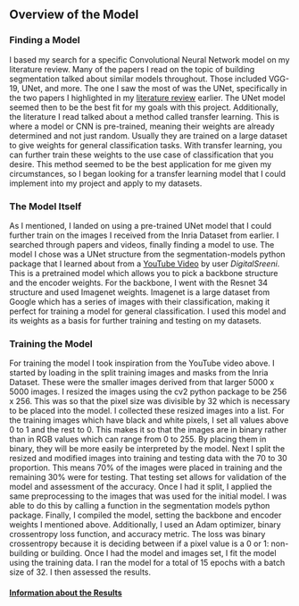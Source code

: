 ## Overview of the Model

### Finding a Model
I based my search for a specific Convolutional Neural Network model on my literature review. Many of the papers I read on the topic of building segmentation talked about similar models throughout. Those included VGG-19, UNet, and more. The one I saw the most of was the UNet, specifically in the two papers I highlighted in my [literature review](litreview.md) earlier. The UNet model seemed then to be the best fit for my goals with this project. Additionally, the literature I read talked about a method called transfer learning. This is where a model or CNN is pre-trained, meaning their weights are already determined and not just random. Usually they are trained on a large dataset to give weights for general classification tasks. With transfer learning, you can further train these weights to the use case of classification that you desire. This method seemed to be the best application for me given my circumstances, so I began looking for a transfer learning model that I could implement into my project and apply to my datasets.

### The Model Itself
As  I mentioned, I landed on using a pre-trained UNet model that I could further train on the images I received from the Inria Dataset from earlier. I searched through papers and videos, finally finding a model to use. The model I chose was a UNet structure from the segmentation-models python package that I learned about from a [YouTube Video](https://www.youtube.com/watch?v=J_XSd_u_Yew&list=PLiHR3eIynOPrAg_1h0oFkArC_WO8bpRGA&index=10) by user _DigitalSreeni_. This is a pretrained model which allows you to pick a backbone structure and the encoder weights. For the backbone, I went with the Resnet 34 structure and used Imagenet weights. Imagenet is a large dataset from Google which has a series of images with their classification, making it perfect for training a model for general classification. I used this model and its weights as a basis for further training and testing on my datasets.

### Training the Model 
For training the model I took inspiration from the YouTube video above. I started by loading in the split training images and masks from the Inria Dataset. These were the smaller images derived from that larger 5000 x 5000 images. I resized the images using the cv2 python package to be 256 x 256. This was so that the pixel size was divisible by 32 which is necessary to be placed into the model. I collected these resized images into a list. For the training images which have black and white pixels, I set all values above 0 to 1 and the rest to 0. This makes it so that the images are in binary rather than in RGB values which can range from 0 to 255. By placing them in binary, they will be more easily be interpreted by the model. Next I split the resized and modified images into training and testing data with the 70 to 30 proportion. This means 70% of the images were placed in training and the remaining 30% were for testing. That testing set allows for validation of the model and assessment of the accuracy. Once I had it split, I applied the same preprocessing to the images that was used for the initial model. I was able to do this by calling a function in the segmentation models python package. Finally, I compiled the model, setting the backbone and encoder weights I mentioned above. Additionally, I used an Adam optimizer, binary crossentropy loss function, and accuracy metric. The loss was binary crossentropy because it is deciding between if a pixel value is a 0 or 1: non-building or building. Once I had the model and images set, I fit the model using the training data. I ran the model for a total of 15 epochs with a batch size of 32. I then assessed the results.
 
#### [Information about the Results](results.md)